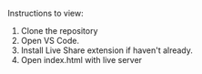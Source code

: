 Instructions to view:

1. Clone the repository
2. Open VS Code.
3. Install Live Share extension if haven't already.
4. Open index.html with live server
